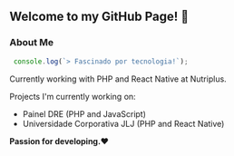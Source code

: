 ## Welcome to my GitHub Page! 👋

### About Me
```js
 console.log(`> Fascinado por tecnologia!`);
```

Currently working with PHP and React Native at Nutriplus.

Projects I'm currently working on:

- Painel DRE (PHP and JavaScript)
- Universidade Corporativa JLJ (PHP and React Native)

**Passion for developing.❤**
<!--
**LcsCefali/LcsCefali** is a ✨ _special_ ✨ repository because its `README.md` (this file) appears on your GitHub profile.

Here are some ideas to get you started:

- 🔭 I’m currently working on ...
- 🌱 I’m currently learning ...
- 👯 I’m looking to collaborate on ...
- 🤔 I’m looking for help with ...
- 💬 Ask me about ...
- 📫 How to reach me: ...
- 😄 Pronouns: ...
- ⚡ Fun fact: ...
-->

